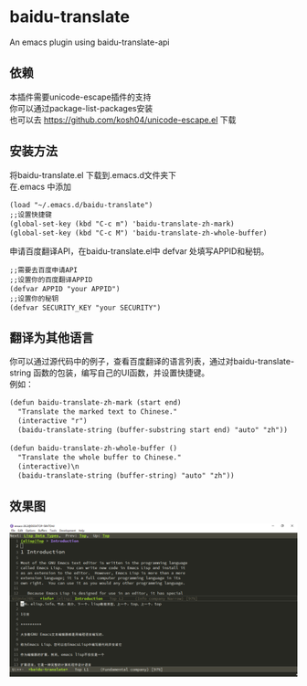 # baidu-translate
An emacs plugin using baidu-translate-api

## 依赖
本插件需要unicode-escape插件的支持 <br>
你可以通过package-list-packages安装<br>
也可以去 https://github.com/kosh04/unicode-escape.el 下载<br>

## 安装方法
将baidu-translate.el 下载到.emacs.d文件夹下<br>
在.emacs 中添加<br>
```elisp
(load "~/.emacs.d/baidu-translate")
;;设置快捷键
(global-set-key (kbd "C-c m") 'baidu-translate-zh-mark)
(global-set-key (kbd "C-c M") 'baidu-translate-zh-whole-buffer)
```
申请百度翻译API，在baidu-translate.el中 defvar 处填写APPID和秘钥。<br>
```elisp
;;需要去百度申请API
;;设置你的百度翻译APPID
(defvar APPID "your APPID")
;;设置你的秘钥
(defvar SECURITY_KEY "your SECURITY")
```

## 翻译为其他语言
你可以通过源代码中的例子，查看百度翻译的语言列表，通过对baidu-translate-string 函数的包装，编写自己的UI函数，并设置快捷键。<br>
例如：<br>
```elisp
(defun baidu-translate-zh-mark (start end)
  "Translate the marked text to Chinese."
  (interactive "r")
  (baidu-translate-string (buffer-substring start end) "auto" "zh"))

(defun baidu-translate-zh-whole-buffer ()
  "Translate the whole buffer to Chinese."
  (interactive)\n
  (baidu-translate-string (buffer-string) "auto" "zh"))
```
## 效果图
![Image text](https://github.com/liShiZhensPi/baidu-translate/blob/master/%E6%95%88%E6%9E%9C%E5%9B%BE.PNG)

